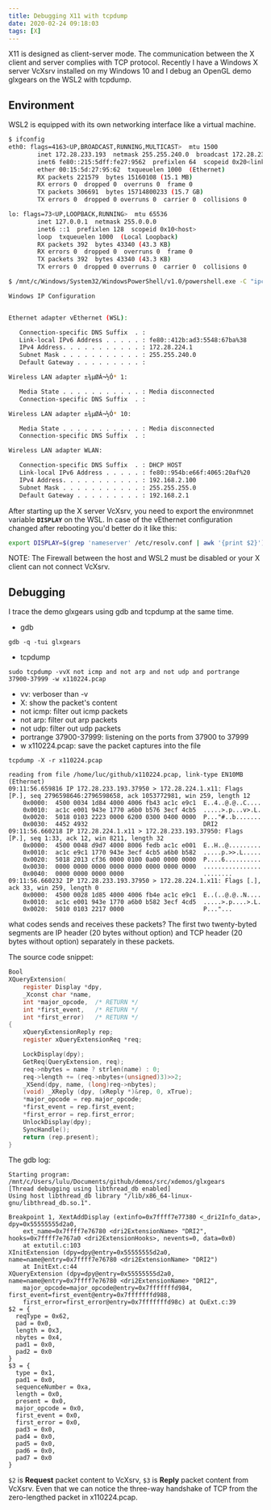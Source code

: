 ```yaml
---
title: Debugging X11 with tcpdump
date: 2020-02-24 09:18:03
tags: [X]
---
```


X11 is designed as client-server mode. The communication between the X client and server complies with TCP protocol. Recently I have a Windows X server VcXsrv installed on my Windows 10 and I debug an OpenGL demo glxgears on the WSL2 with tcpdump.

## Environment
WSL2 is equipped with its own networking interface like a virtual machine. 

``` bash
$ ifconfig
eth0: flags=4163<UP,BROADCAST,RUNNING,MULTICAST>  mtu 1500
        inet 172.28.233.193  netmask 255.255.240.0  broadcast 172.28.239.255
        inet6 fe80::215:5dff:fe27:9562  prefixlen 64  scopeid 0x20<link>
        ether 00:15:5d:27:95:62  txqueuelen 1000  (Ethernet)
        RX packets 221579  bytes 15160108 (15.1 MB)
        RX errors 0  dropped 0  overruns 0  frame 0
        TX packets 306691  bytes 15714800233 (15.7 GB)
        TX errors 0  dropped 0 overruns 0  carrier 0  collisions 0

lo: flags=73<UP,LOOPBACK,RUNNING>  mtu 65536
        inet 127.0.0.1  netmask 255.0.0.0
        inet6 ::1  prefixlen 128  scopeid 0x10<host>
        loop  txqueuelen 1000  (Local Loopback)
        RX packets 392  bytes 43340 (43.3 KB)
        RX errors 0  dropped 0  overruns 0  frame 0
        TX packets 392  bytes 43340 (43.3 KB)
        TX errors 0  dropped 0 overruns 0  carrier 0  collisions 0

```

``` bash
$ /mnt/c/Windows/System32/WindowsPowerShell/v1.0/powershell.exe -C "ipconfig"

Windows IP Configuration


Ethernet adapter vEthernet (WSL):

   Connection-specific DNS Suffix  . : 
   Link-local IPv6 Address . . . . . : fe80::412b:ad3:5548:67ba%38
   IPv4 Address. . . . . . . . . . . : 172.28.224.1
   Subnet Mask . . . . . . . . . . . : 255.255.240.0
   Default Gateway . . . . . . . . . : 

Wireless LAN adapter ±¾µØÁ¬½Ó* 1:

   Media State . . . . . . . . . . . : Media disconnected
   Connection-specific DNS Suffix  . : 

Wireless LAN adapter ±¾µØÁ¬½Ó* 10:

   Media State . . . . . . . . . . . : Media disconnected
   Connection-specific DNS Suffix  . : 

Wireless LAN adapter WLAN:

   Connection-specific DNS Suffix  . : DHCP HOST
   Link-local IPv6 Address . . . . . : fe80::954b:e66f:4065:20af%20
   IPv4 Address. . . . . . . . . . . : 192.168.2.100
   Subnet Mask . . . . . . . . . . . : 255.255.255.0
   Default Gateway . . . . . . . . . : 192.168.2.1
```

After starting up the X server VcXsrv, you need to export the environmnet variable **`DISPLAY`** on the WSL. In case of the vEthernet configuration changed after rebooting you'd better do it like this:

``` bash
export DISPLAY=$(grep 'nameserver' /etc/resolv.conf | awk '{print $2}'):0
```

NOTE: The Firewall between the host and WSL2 must be disabled or your X client can not connect VcXsrv.

## Debugging

I trace the demo glxgears using gdb and tcpdump at the same time.

- gdb

``` shell
gdb -q -tui glxgears
```
- tcpdump

``` shell
sudo tcpdump -vvX not icmp and not arp and not udp and portrange 37900-37999 -w x110224.pcap
```
- vv: verboser than -v
- X: show the packet's content
- not icmp: filter out icmp packets
- not arp: filter out arp packets
- not udp: filter out udp packets
- portrange 37900-37999: listening on the ports from 37900 to 37999
- w x110224.pcap: save the packet captures into the file

``` shell
tcpdump -X -r x110224.pcap
```

```
reading from file /home/luc/github/x110224.pcap, link-type EN10MB (Ethernet)
09:11:56.659816 IP 172.28.233.193.37950 > 172.28.224.1.x11: Flags [P.], seq 2796598646:2796598658, ack 1053772981, win 259, length 12
	0x0000:  4500 0034 1d84 4000 4006 fb43 ac1c e9c1  E..4..@.@..C....
	0x0010:  ac1c e001 943e 1770 a6b0 b576 3ecf 4cb5  .....>.p...v>.L.
	0x0020:  5018 0103 2223 0000 6200 0300 0400 0000  P..."#..b.......
	0x0030:  4452 4932                                DRI2
09:11:56.660218 IP 172.28.224.1.x11 > 172.28.233.193.37950: Flags [P.], seq 1:33, ack 12, win 8211, length 32
	0x0000:  4500 0048 d9d7 4000 8006 fedb ac1c e001  E..H..@.........
	0x0010:  ac1c e9c1 1770 943e 3ecf 4cb5 a6b0 b582  .....p.>>.L.....
	0x0020:  5018 2013 cf36 0000 0100 0a00 0000 0000  P....6..........
	0x0030:  0000 0000 0000 0000 0000 0000 0000 0000  ................
	0x0040:  0000 0000 0000 0000                      ........
09:11:56.660232 IP 172.28.233.193.37950 > 172.28.224.1.x11: Flags [.], ack 33, win 259, length 0
	0x0000:  4500 0028 1d85 4000 4006 fb4e ac1c e9c1  E..(..@.@..N....
	0x0010:  ac1c e001 943e 1770 a6b0 b582 3ecf 4cd5  .....>.p....>.L.
	0x0020:  5010 0103 2217 0000                      P..."...

```

what codes sends and receives these packets? The first two twenty-byted segments are IP header (20 bytes without option) and TCP header (20 bytes without option) separately in these packets.

The source code snippet:
``` c
Bool
XQueryExtension(
    register Display *dpy,
    _Xconst char *name,
    int *major_opcode,  /* RETURN */
    int *first_event,   /* RETURN */
    int *first_error)	/* RETURN */
{
    xQueryExtensionReply rep;
    register xQueryExtensionReq *req;

    LockDisplay(dpy);
    GetReq(QueryExtension, req);
    req->nbytes = name ? strlen(name) : 0;
    req->length += (req->nbytes+(unsigned)3)>>2;
    _XSend(dpy, name, (long)req->nbytes);
    (void) _XReply (dpy, (xReply *)&rep, 0, xTrue);
    *major_opcode = rep.major_opcode;
    *first_event = rep.first_event;
    *first_error = rep.first_error;
    UnlockDisplay(dpy);
    SyncHandle();
    return (rep.present);
}
```

The gdb log:
```
Starting program: /mnt/c/Users/lulu/Documents/github/demos/src/xdemos/glxgears 
[Thread debugging using libthread_db enabled]
Using host libthread_db library "/lib/x86_64-linux-gnu/libthread_db.so.1".

Breakpoint 1, XextAddDisplay (extinfo=0x7ffff7e77380 <_dri2Info_data>, dpy=0x55555555d2a0, 
    ext_name=0x7ffff7e76780 <dri2ExtensionName> "DRI2", hooks=0x7ffff7e767a0 <dri2ExtensionHooks>, nevents=0, data=0x0)
    at extutil.c:103
XInitExtension (dpy=dpy@entry=0x55555555d2a0, name=name@entry=0x7ffff7e76780 <dri2ExtensionName> "DRI2")
    at InitExt.c:44
XQueryExtension (dpy=dpy@entry=0x55555555d2a0, name=name@entry=0x7ffff7e76780 <dri2ExtensionName> "DRI2", 
    major_opcode=major_opcode@entry=0x7fffffffd984, first_event=first_event@entry=0x7fffffffd988, 
    first_error=first_error@entry=0x7fffffffd98c) at QuExt.c:39
$2 = {
  reqType = 0x62, 
  pad = 0x0, 
  length = 0x3, 
  nbytes = 0x4, 
  pad1 = 0x0, 
  pad2 = 0x0
}
$3 = {
  type = 0x1, 
  pad1 = 0x0, 
  sequenceNumber = 0xa, 
  length = 0x0, 
  present = 0x0, 
  major_opcode = 0x0, 
  first_event = 0x0, 
  first_error = 0x0, 
  pad3 = 0x0, 
  pad4 = 0x0, 
  pad5 = 0x0, 
  pad6 = 0x0, 
  pad7 = 0x0
}
```

`$2` is **Request** packet content to VcXsrv, `$3` is **Reply** packet content from VcXsrv. Even that we can notice the three-way handshake of TCP from the zero-lengthed packet in x110224.pcap. 
